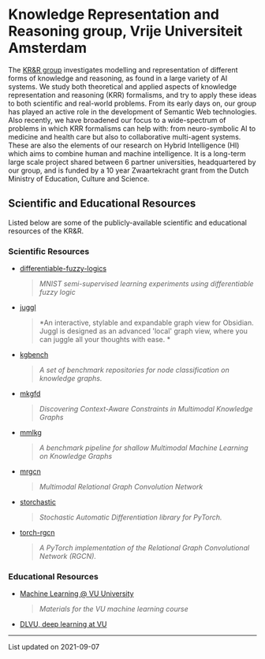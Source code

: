 # Knowledge Representation and Reasoning group, Vrije Universiteit Amsterdam

The [KR&R group](https://krr.cs.vu.nl) investigates modelling and representation of different forms of knowledge and reasoning, as found in a large variety of AI systems. We study both theoretical and applied aspects of knowledge representation and reasoning (KRR) formalisms, and try to apply these ideas to both scientific and real-world problems. From its early days on, our group has played an active role in the development of Semantic Web technologies. Also recently, we have broadened our focus to a wide-spectrum of problems in which KRR formalisms can help with: from neuro-symbolic AI to medicine and health care but also to collaborative multi-agent systems. These are also the elements of our research on Hybrid Intelligence (HI) which aims to combine human and machine intelligence. It is a long-term large scale project shared between 6 partner universities, headquartered by our group, and is funded by a 10 year Zwaartekracht grant from the Dutch Ministry of Education, Culture and Science.

## Scientific and Educational Resources

Listed below are some of the publicly-available scientific and educational resources of the KR&R.

### Scientific Resources

- [differentiable-fuzzy-logics](https://github.com/HEmile/differentiable-fuzzy-logics)
	> *MNIST semi-supervised learning experiments using differentiable fuzzy logic*
- [juggl](https://github.com/HEmile/juggl)
	> *An interactive, stylable and expandable graph view for Obsidian. Juggl is designed as an advanced 'local' graph view, where you can juggle all your thoughts with ease. *
- [kgbench](https://github.com/pbloem/kgbench)
	> *A set of benchmark repositories for node classification on knowledge graphs.*
- [mkgfd](https://github.com/wxwilcke/mkgfd)
	> *Discovering Context-Aware Constraints in Multimodal Knowledge Graphs*
- [mmlkg](https://github.com/wxwilcke/mmlkg)
	> *A benchmark pipeline for shallow Multimodal Machine Learning on Knowledge Graphs*
- [mrgcn](https://github.com/wxwilcke/mrgcn)
	> *Multimodal Relational Graph Convolution Network*
- [storchastic](https://github.com/HEmile/storchastic)
	> *Stochastic Automatic Differentiation library for PyTorch.*
- [torch-rgcn](https://github.com/thiviyanT/torch-rgcn)
	> *A PyTorch implementation of the Relational Graph Convolutional Network (RGCN).*


### Educational Resources

- [Machine Learning @ VU University](https://github.com/mlvu)
	> *Materials for the VU machine learning course*
- [DLVU, deep learning at VU](https://github.com/dlvu)




---
List updated on 2021-09-07